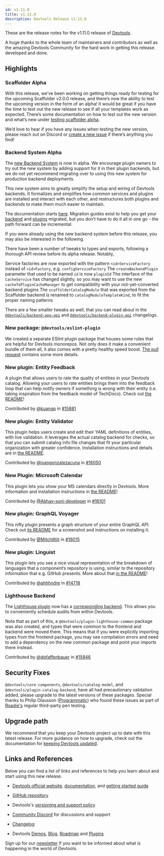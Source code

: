 ```yaml
---
id: v1.11.0
title: v1.11.0
description: Devtools Release v1.11.0
---
```


These are the release notes for the v1.11.0 release of [Devtools](https://devtools.khulnasoft.com/).

A huge thanks to the whole team of maintainers and contributors as well as the amazing Devtools Community for the hard work in getting this release developed and done.

## Highlights

### Scaffolder Alpha

With this release, we’ve been working on getting things ready for testing for the upcoming Scaffolder v2.0.0 release, and there’s now the ability to test the upcoming version in the form of an alpha! It would be great if you have the time to test out the new release to see if all your templates work as expected. There’s some documentation on how to test out the new version and what’s new under [testing scaffolder alpha](https://devtools.khulnasoft.com/docs/features/software-templates/testing-scaffolder-alpha).

We’d love to hear if you have any issues when testing the new version, please reach out on Discord or [create a new issue](http://github.com/khulnasoft/devtools/issues/new) if there’s anything you find!

### Backend System Alpha

The [new Backend System](https://devtools.khulnasoft.com/docs/backend-system/) is now in alpha. We encourage plugin owners to try out the new system by adding support for it in their plugin backends, but we do not yet recommend migrating over to using this new system for production backend deployments.

This new system aims to greatly simplify the setup and wiring of Devtools backends. It formalizes and simplifies how common services and plugins are installed and interact with each other, and restructures both plugins and backends to make them much easier to maintain.

The documentation starts [here](https://devtools.khulnasoft.com/docs/backend-system/). Migration guides exist to help you get your [backend](https://devtools.khulnasoft.com/docs/backend-system/building-backends/migrating) and [plugins](https://devtools.khulnasoft.com/docs/backend-system/building-plugins-and-modules/migrating) migrated, but you don’t have to do it all in one go - the path forward can be incremental.

If you were already using the new backend system before this release, you may also be interested in the following.

There have been a number of tweaks to types and exports, following a thorough API review before its alpha release. Notably,

Service factories are now exported with the pattern `<id>ServiceFactory` instead of `<id>Factory`, e.g. `configServiceFactory`
The `createBackendPlugin` parameter that used to be named `id` is now `pluginId`
The interface of the `CacheService` has changed slightly, so you may want to use the new `cacheToPluginCacheManager` to get compatibility with your not-yet-converted backend plugins
The `scaffolderCatalogModule` that was exported from the Scaffolder backend is renamed to `catalogModuleTemplateKind`, to fit the proper naming patterns

There are a few smaller tweaks as well, that you can read about in the [`@devtools/backend-app-api`](https://github.com/khulnasoft/devtools/blob/master/packages/backend-app-api/CHANGELOG.md) and [`@devtools/backend-plugin-api`](https://github.com/khulnasoft/devtools/blob/master/packages/backend-plugin-api/CHANGELOG.md) changelogs.

### New package: `@devtools/eslint-plugin`

We created a separate ESlint plugin package that houses some rules that are helpful for Devtools monorepos. Not only does it make a convenient bundle of them all, it also comes with a pretty healthy speed boost. [The pull request](https://github.com/khulnasoft/devtools/pull/16174) contains some more details.

### New plugin: Entity Feedback

A plugin that allows users to rate the quality of entities in your Devtools catalog. Allowing your users to rate entities brings them into the feedback loop that can help notify owners if something is wrong with their entity (i.e. taking inspiration from the feedback model of TechDocs). Check out [the README](https://github.com/khulnasoft/devtools/tree/v1.11.0/plugins/entity-feedback)!

Contributed by [@kuangp](https://github.com/kuangp) in [#15881](https://github.com/khulnasoft/devtools/pull/15881)

### New plugin: Entity Validator

This plugin helps users create and edit their YAML definitions of entities, with live validation. It leverages the actual catalog backend for checks, so that you can submit catalog info file changes that fit your particular organization with greater confidence. Installation instructions and details are in [the README](https://github.com/khulnasoft/devtools/tree/v1.11.0/plugins/entity-validation).

Contributed by [@ivangonzalezacuna](https://github.com/ivangonzalezacuna) in [#16050](https://github.com/khulnasoft/devtools/pull/16050)

### New Plugin: Microsoft Calendar

This plugin lets you show your MS calendars directly in Devtools. More information and installation instructions in [the README](https://github.com/khulnasoft/devtools/tree/v1.11.0/plugins/microsoft-calendar)!

Contributed by [@Abhay-soni-developer](https://github.com/Abhay-soni-developer) in [#16101](https://github.com/khulnasoft/devtools/pull/16101)

### New plugin: GraphQL Voyager

This nifty plugin presents a graph structure of your entire GraphQL API. Check out [its README](https://github.com/khulnasoft/devtools/tree/v1.11.0/plugins/graphql-voyager) for a screenshot and instructions on installing it.

Contributed by [@MitchWijt](https://github.com/MitchWijt) in [#16015](https://github.com/khulnasoft/devtools/pull/16015)

### New plugin: Linguist

This plugin lets you see a nice visual representation of the breakdown of languages that a component’s repository is using, similar to the repository information that e.g. GitHub presents. More about that [in the README](https://github.com/khulnasoft/devtools/tree/v1.11.0/plugins/linguist)!

Contributed by [@ahhhndre](https://github.com/ahhhndre) in [#14718](https://github.com/khulnasoft/devtools/pull/14718)

### Lighthouse Backend

The [Lighthouse plugin](https://github.com/khulnasoft/devtools/tree/v1.11.0/plugins/lighthouse) now has a [corresponding backend](https://github.com/khulnasoft/devtools/tree/v1.11.0/plugins/lighthouse-backend). This allows you to conveniently schedule audits from within Devtools.

Note that as part of this, a `@devtools/plugin-lighthouse-common` package was also created, and types that were common to the frontend and backend were moved there. This means that if you were explicitly importing types from the frontend package, you may see compilation errors and need to add a dependency on the new common package and point your imports there instead.

Contributed by [@dpfaffenbauer](https://github.com/dpfaffenbauer) in [#15846](https://github.com/khulnasoft/devtools/pull/15846)

## Security Fixes

`@devtools/core-components`, `@devtools/catalog-model`, and `@devtools/plugin-catalog-backend`, have all had precautionary validation added, please upgrade to the latest versions of these packages. Special thanks to Philip Olausson ([Programmatic](https://www.programmatic.se/)) who found these issues as part of [Roadie's](https://roadie.io/) regular third-party pen testing.

## Upgrade path

We recommend that you keep your Devtools project up to date with this latest release. For more guidance on how to upgrade, check out the documentation for [keeping Devtools updated](https://devtools.khulnasoft.com/docs/getting-started/keeping-devtools-updated).

## Links and References

Below you can find a list of links and references to help you learn about and start using this new release.

- [Devtools official website](https://devtools.khulnasoft.com/), [documentation](https://devtools.khulnasoft.com/docs/), and [getting started guide](https://devtools.khulnasoft.com/docs/getting-started/)
- [GitHub repository](https://github.com/khulnasoft/devtools)
- Devtools's [versioning and support policy](https://devtools.khulnasoft.com/docs/overview/versioning-policy)

- [Community Discord](https://discord.gg/devtools-687207715902193673) for discussions and support
- [Changelog](https://github.com/khulnasoft/devtools/tree/master/docs/releases/v1.11.0-changelog.md)
- Devtools [Demos](https://devtools.khulnasoft.com/demos), [Blog](https://devtools.khulnasoft.com/blog), [Roadmap](https://devtools.khulnasoft.com/docs/overview/roadmap) and [Plugins](https://devtools.khulnasoft.com/plugins)

Sign up for our [newsletter](https://mailchi.mp/spotify/devtools-community) if you want to be informed about what is happening in the world of Devtools.
